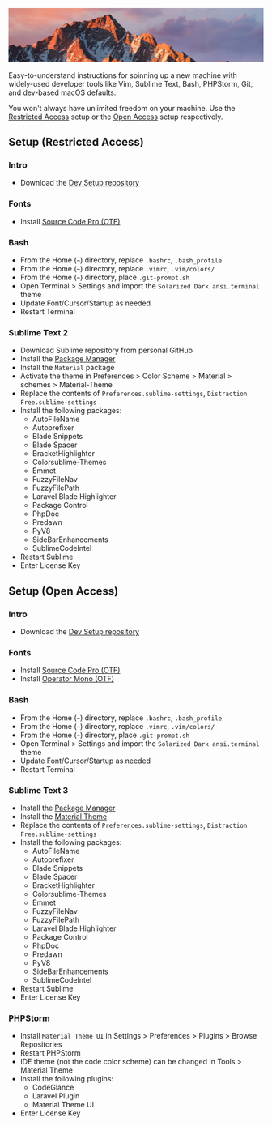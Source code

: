 <p align="center">
    <img src="https://raw.githubusercontent.com/austintoddj/dev-setup/master/Screenshots/header.jpg">
</p>

Easy-to-understand instructions for spinning up a new machine with widely-used developer tools like Vim, Sublime Text, Bash, PHPStorm, Git, and dev-based macOS defaults.

You won't always have unlimited freedom on your machine. Use the [Restricted Access](#setup-restricted-access) setup or the [Open Access](#setup-open-access) setup respectively.

## Setup (Restricted Access)

### Intro

- Download the [Dev Setup repository](https://github.com/austintoddj/dev-setup)

### Fonts

- Install [Source Code Pro (OTF)](https://github.com/austintoddj/dev-setup/tree/master/Fonts/Source%20Code%20Pro)

### Bash

- From the Home (`~`) directory, replace `.bashrc`, `.bash_profile`
- From the Home (`~`) directory, replace `.vimrc`, `.vim/colors/`
- From the Home (`~`) directory, place `.git-prompt.sh`
- Open Terminal > Settings and import the `Solarized Dark ansi.terminal` theme
- Update Font/Cursor/Startup as needed
- Restart Terminal

### Sublime Text 2

- Download Sublime repository from personal GitHub
- Install the [Package Manager](https://packagecontrol.io/installation)
- Install the `Material` package
- Activate the theme in Preferences > Color Scheme > Material > schemes > Material-Theme
- Replace the contents of `Preferences.sublime-settings`, `Distraction Free.sublime-settings`
- Install the following packages:
    - AutoFileName
    - Autoprefixer
    - Blade Snippets
    - Blade Spacer
    - BracketHighlighter
    - Colorsublime-Themes
    - Emmet
    - FuzzyFileNav
    - FuzzyFilePath
    - Laravel Blade Highlighter
    - Package Control
    - PhpDoc
    - Predawn
    - PyV8
    - SideBarEnhancements
    - SublimeCodeIntel
- Restart Sublime
- Enter License Key

## Setup (Open Access)

### Intro

- Download the [Dev Setup repository](https://github.com/austintoddj/dev-setup)

### Fonts

- Install [Source Code Pro (OTF)](https://github.com/austintoddj/dev-setup/tree/master/Fonts/Source%20Code%20Pro)
- Install [Operator Mono (OTF)](https://github.com/austintoddj/dev-setup/tree/master/Fonts/Operator%20Mono)

### Bash

- From the Home (`~`) directory, replace `.bashrc`, `.bash_profile`
- From the Home (`~`) directory, replace `.vimrc`, `.vim/colors/`
- From the Home (`~`) directory, place `.git-prompt.sh`
- Open Terminal > Settings and import the `Solarized Dark ansi.terminal` theme
- Update Font/Cursor/Startup as needed
- Restart Terminal

### Sublime Text 3

- Install the [Package Manager](https://packagecontrol.io/installation)
- Install the [Material Theme](https://github.com/equinusocio/material-theme)
- Replace the contents of `Preferences.sublime-settings`, `Distraction Free.sublime-settings`
- Install the following packages:
    - AutoFileName
    - Autoprefixer
    - Blade Snippets
    - Blade Spacer
    - BracketHighlighter
    - Colorsublime-Themes
    - Emmet
    - FuzzyFileNav
    - FuzzyFilePath
    - Laravel Blade Highlighter
    - Package Control
    - PhpDoc
    - Predawn
    - PyV8
    - SideBarEnhancements
    - SublimeCodeIntel
- Restart Sublime
- Enter License Key

### PHPStorm

- Install `Material Theme UI` in Settings > Preferences > Plugins > Browse Repositories
- Restart PHPStorm
- IDE theme (not the code color scheme) can be changed in Tools > Material Theme
- Install the following plugins:
    - CodeGlance
    - Laravel Plugin
    - Material Theme UI
- Enter License Key












